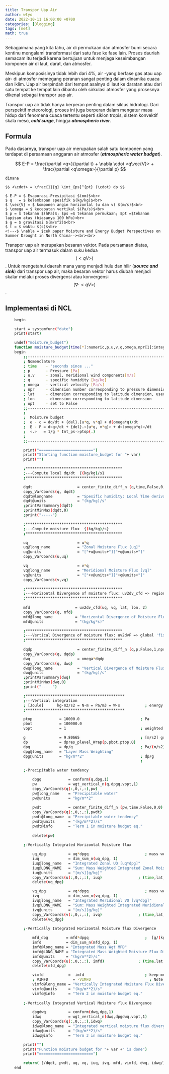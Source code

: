 ```yaml
---
title: Transpor Uap Air
author: wtyo 
date: 2022-10-11 16:00:00 +0700 
categories: [Blogging] 
tags: [met]
math: true
---
```


Sebagaimana yang kita tahu, air di permukaan dan atmosfer bumi secara kontinu mengalami transformasi dari satu fase ke fase lain. Proses dauriah semacam itu terjadi karena bertujuan untuk menjaga keseimbangan komponen air di laut, darat, dan atmosfer. 

Meskipun komposisinya tidak lebih dari 4%, air -yang berfase gas atau uap air- di atmosfer memegang peranan sangat penting dalam dinamika cuaca dan iklim. Uap air berpindah dari tempat asalnya di laut ke daratan atau dari satu tempat ke tempat lain dibantu oleh sirkulasi atmosfer yang prosesnya dikenal sebagai transpor uap air.

Transpor uap air tidak hanya berperan penting dalam siklus hidrologi. Dari perspektif meteorologi, proses ini juga berperan dalam mengatur masa hidup dari fenomena cuaca tertentu seperti siklon tropis, sistem konvektif skala meso, ***cold surge***, hingga ***atmospheric river***.

## Formula

Pada dasarnya, transpor uap air merupakan salah satu komponen yang terdapat di persamaan anggaran air atmosfer (***atmospheric water budget***).

$$ E-P = \frac{\partial <q>}{\partial t} + \nabla \cdot <q\vec{V}> + \frac{\partial <q\omega>}{\partial p} $$


<div style="text-align: left" MathJax_Display="text-align: left">

    dimana

    $$ <\cdot> = \frac{1}{g} \int_{ps}^{pt} (\cdot) dp $$

    $ E-P = $ Evaporasi-Presipitasi $(mm)$<br>
    $ q   = $ kelembapan spesifik $(kg/kg)$<br>
    $ \vec{V} = $ komponen angin horizontal (u dan v) $(m/s)$<br>
    $ \omega = $ kecepatan vertikal $(Pa/s)$<br>
    $ p = $ tekanan $(hPa)$; $ps =$ tekanan permukaan; $pt =$tekanan lapisan atas (biasanya 100 hPa)<br>
    $ g = $ gravitasi $(m/s^2)$<br>
    $ t = $ waktu $(s)$<br>
    <!---$ \nabla = $cek paper Moisture and Energy Budget Perspectives on Summer Drought in North China--><br><br>

</div>

Transpor uap air merupakan besaran vektor. Pada persamaan diatas, transpor uap air termasuk dalam suku kedua $$ (<qV>) $$. Untuk mengetahui daerah mana yang menjadi hulu dan hilir (***source and sink***) dari transpor uap air, maka besaran vektor harus diubah menjadi skalar melalui proses divergensi atau konvergensi $$ (\nabla \cdot <qV>) $$.

## Implementasi di NCL

```bash
    begin

    start = systemfunc("date")
    print(start)

    undef("moisture_budget")
    function moisture_budget(time[*]:numeric,p,u,v,q,omega,npr[1]:integer,lat,lon,opt[1]:logical,var)
    begin
        ;;------------------------------------------------------------------------------------------:
        ; Nomenclature
        ; time    - "seconds since ..."
        ; p       - Pressure [Pa]
        ; u,v     - zonal, meridional wind components[m/s]
        ; q       - specific humidity [kg/kg]
        ; omega   - vertical velocity [Pa/s]
        ; npr     - dimension number corresponding to pressure dimension
        ; lat     - dimension corresponding to latitude dimension, used for advection and divergence
        ; lon     - dimension corresponding to latitude dimension
        ; opt     - set to False
        ;;------------------------------------------------------------------------------------------:
        ;																						
        ;  Moisture budget
        ;  e - c = dq/dt + {del}.[u*q, v*q] + d(omega*q)/dt
        ;  E - P = d<q>/dt + {del}.<[u*q, v*q]> + d<(omega*q)>/dt
        ;  <.>   = 1/g * Int_ps->ptop(.)
        ;
        ;;------------------------------------------------------------------------------------------:

        print("========================")
        print("Starting function moisture_budget for "+ var)
        print("")

        ;*******************************************
        ;---Compute local dq/dt  {(kg/kg)/s}
        ;*******************************************

        dqdt                    = center_finite_diff_n (q,time,False,0,0)     ; 'time' is 'seconds since'
        copy_VarCoords(q, dqdt)
        dqdt@longname           = "Spesific humidity: Local Time derivative"
        dqdt@units              = "(kg/kg)/s"
        ;printVarSummary(dqdt)
        ;printMinMax(dqdt,0)
        ;print("-----")  

        ;*******************************************
        ;---Compute moisture flux  {(kg/kg)/s}
        ;*******************************************

        uq                      = u*q                                         ; (:,:,:,:)
        uq@long_name            = "Zonal Moisture Flux [uq]"
        uq@units                = "["+u@units+"]["+q@units+"]"                ; [m/s][kg/kg]     
        copy_VarCoords(u,uq)                                                  ; (time,level,lat,lon)

        vq                      = v*q                                         ; (:,:,:,:)
        vq@long_name            = "Meridional Moisture Flux [vq]"
        vq@units                = "["+v@units+"]["+q@units+"]" 
        copy_VarCoords(v,vq)                                                  ; (time,level,lat,lon)

        ;*******************************************
        ;---Horizontal Divergence of moisture flux: uv2dv_cfd => regional 'fixed' rectilinear grid
        ;*******************************************
        
        mfd                    = uv2dv_cfd(uq, vq, lat, lon, 2)              ; (time,level,lat,lon)
        copy_VarCoords(q, mfd)
        mfd@long_name          = "Horizontal Divergence of Moisture Flux"
        mfd@units              = "(kg/kg*s)"                                 ; (1/m)*[(m/s)(g/kg)] => [g/(kg-s)]

        ;*******************************************
        ;---Vertical Divergence of moisture flux: uv2dvF => global 'fixed' rectilinear grid
        ;*******************************************
        
        dqdp                    = center_finite_diff_n (q,p,False,1,npr)
        copy_VarCoords(q, dqdp)
        dwq                     = omega*dqdp   
        copy_VarCoords(q, dwq)  
        dwq@long_name           = "Vertical Divergence of Moisture Flux"
        dwq@units               = "(kg/kg)/s"
        ;printVarSummary(dwq)
        ;printMinMax(dwq,0)
        ;print("-----")  

        ;********************************************
        ;---Vertical integration
        ; [Joule]      kg-m2/s2 = N-m = Pa/m3 = W-s           ; energy           
        ;********************************************

        ptop            = 10000.0                           ; Pa
        pbot            = 100000.0
        vopt            = 1                                 ; weighted vertical sum

        g               = 9.80665                           ; [m/s2] gravity at 45 deg lat used by the WMO
        dp              = dpres_plevel_Wrap(p,pbot,ptop,0)
        dpg             = dp/g                              ; Pa/(m/s2)=> (Pa-s2)/m   
        dpg@long_name   = "Layer Mass Weighting"
        dpg@units       = "kg/m**2"                         ; dp/g     => Pa/(m/s2) => [kg/(m-s2)][m/s2] reduce to (kg/m2)
                                                            ;             Pa (s2/m) => [kg/(m-s2)][s2/m]=>[kg/m2]
                            
        ;-Precipitable water tendency

            dpgq            = conform(q,dpg,1)
            pw              = wgt_vertical_n(q,dpgq,vopt,1)
            copy_VarCoords(q(:,0,:,:),pw)
            pw@long_name    = "Precipitable water"
            pw@units        = "kg/m**2"
            
            pwdt            = center_finite_diff_n (pw,time,False,0,0)
            copy_VarCoords(q(:,0,:,:),pwdt)
            pwdt@long_name  = "Precipitable water tendency"
            pwdt@units      = "(kg/m**2)/s"
            pwdt@info       = "Term 1 in moisture budget eq."    
            
            delete(pw)
        
        ;-Vertically Integrated Horizontal Moisture flux

            uq_dpg          = uq*dpgq                         ; mass weighted 'uq'; [m/s][g/kg][kg/m2]=>[m/s][g/kg]
            iuq             = dim_sum_n(uq_dpg, 1)
            iuq@long_name   = "Integrated Zonal UQ [uq*dpg]" 
            iuq@LONG_NAME   = "Sum: Mass Weighted Integrated Zonal Moisture Flux [uq*dpg]" 
            iuq@units       = "[m/s][g/kg]"
            copy_VarCoords(u(:,0,:,:), iuq)                ; (time,lat,lon)
            delete(uq_dpg)

            vq_dpg          = vq*dpgq                         ; mass weighted 'vq'; [m/s][g/kg][kg/m2]=>[m/s][g/kg] 
            ivq             = dim_sum_n(vq_dpg, 1)
            ivq@long_name   = "Integrated Meridional VQ [vq*dpg]" 
            ivq@LONG_NAME   = "Sum: Mass Weighted Integrated Meridional Moisture Flux [vq*dpg]" 
            ivq@units       = "[m/s][g/kg]"
            copy_VarCoords(v(:,0,:,:), ivq)                ; (time,lat,lon)
            delete(vq_dpg)
        
        ;-Vertically Integrated Horizontal Moisture flux Divergence

            mfd_dpg        = mfd*dpgq                         ;  [g/(kg-s)][kg/m2] => [g/(m2-s)]
            imfd           = dim_sum_n(mfd_dpg, 1)
            imfd@long_name = "Integrated Mass Wgt MFD" 
            imfd@LONG_NAME = "Integrated Mass Weighted Moisture Flux Divergence" 
            imfd@units     = "(kg/m**2)/s"
            copy_VarCoords(u(:,0,:,:), imfd)               ; (time,lat,lon)
            delete(mfd_dpg)

            vimfd           =  imfd                           ; keep meta data                         
            ; VIMFD           = -VIMFD                          ; Note the preceding -1 [negative precedes integration] 
            vimfd@long_name = "Vertically Integrated Moisture Flux Divergence"
            vimfd@units     = "(kg/m**2)/s"
            vimfd@info      = "Term 2 in moisture budget eq."
        
        ;-Vertically Integrated Vertical Moisture flux Divergence

            dpgdwq          = conform(dwq,dpg,1)
            idwq            = wgt_vertical_n(dwq,dpgdwq,vopt,1)
            copy_VarCoords(q(:,0,:,:),idwq)
            idwq@long_name  = "Integrated vertical moisture flux divergence"
            idwq@units      = "(kg/m**2)/s"
            idwq@info       = "Term 3 in moisture budget eq."

        print("")
        print("Function moisture budget for "+ var +" is done")
        print("========================")

        return( [/dqdt, pwdt, uq, vq, iuq, ivq, mfd, vimfd, dwq, idwq/] )
    end
```